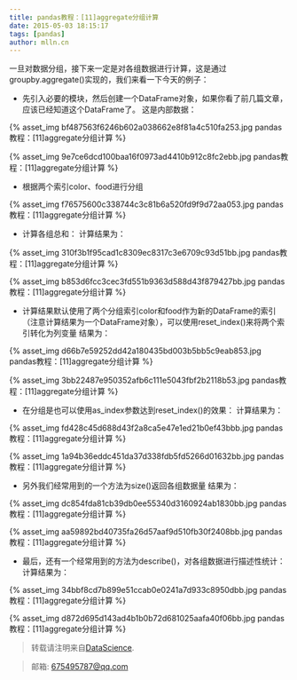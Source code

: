 ```yaml
---
title: pandas教程：[11]aggregate分组计算
date: 2015-05-03 18:15:17
tags: [pandas]
author: mlln.cn
---
```

一旦对数据分组，接下来一定是对各组数据进行计算，这是通过groupby.aggregate()实现的，我们来看一下今天的例子：

- 先引入必要的模块，然后创建一个DataFrame对象，如果你看了前几篇文章，应该已经知道这个DataFrame了。
这是内部数据：

{% asset_img bf487563f6246b602a038662e8f81a4c510fa253.jpg pandas教程：[11]aggregate分组计算 %}

{% asset_img 9e7ce6dcd100baa16f0973ad4410b912c8fc2ebb.jpg pandas教程：[11]aggregate分组计算 %}

- 根据两个索引color、food进行分组

{% asset_img f76575600c338744c3c81b6a520fd9f9d72aa053.jpg pandas教程：[11]aggregate分组计算 %}

- 计算各组总和：
计算结果为：

{% asset_img 310f3b1f95cad1c8309ec8317c3e6709c93d51bb.jpg pandas教程：[11]aggregate分组计算 %}

{% asset_img b853d6fcc3cec3fd551b9363d588d43f879427bb.jpg pandas教程：[11]aggregate分组计算 %}

- 计算结果默认使用了两个分组索引color和food作为新的DataFrame的索引（注意计算结果为一个DataFrame对象），可以使用reset_index()来将两个索引转化为列变量
结果为：

{% asset_img d66b7e59252dd42a180435bd003b5bb5c9eab853.jpg pandas教程：[11]aggregate分组计算 %}

{% asset_img 3bb22487e950352afb6c111e5043fbf2b2118b53.jpg pandas教程：[11]aggregate分组计算 %}

- 在分组是也可以使用as_index参数达到reset_index()的效果：
计算结果为：

{% asset_img fd428c45d688d43f2a8ca5e47e1ed21b0ef43bbb.jpg pandas教程：[11]aggregate分组计算 %}

{% asset_img 1a94b36eddc451da37d338fdb5fd5266d01632bb.jpg pandas教程：[11]aggregate分组计算 %}

- 另外我们经常用到的一个方法为size()返回各组数据量
结果为：

{% asset_img dc854fda81cb39db0ee55340d3160924ab1830bb.jpg pandas教程：[11]aggregate分组计算 %}

{% asset_img aa59892bd40735fa26d57aaf9d510fb30f2408bb.jpg pandas教程：[11]aggregate分组计算 %}

- 最后，还有一个经常用到的方法为describe()，对各组数据进行描述性统计：
计算结果为：

{% asset_img 34bbf8cd7b899e51ccab0e0241a7d933c8950dbb.jpg pandas教程：[11]aggregate分组计算 %}

{% asset_img d872d695d143ad4b1b0b72d681025aafa40f06bb.jpg pandas教程：[11]aggregate分组计算 %}

> 转载请注明来自[DataScience](http://mlln.cn).

> 邮箱: 675495787@qq.com 
